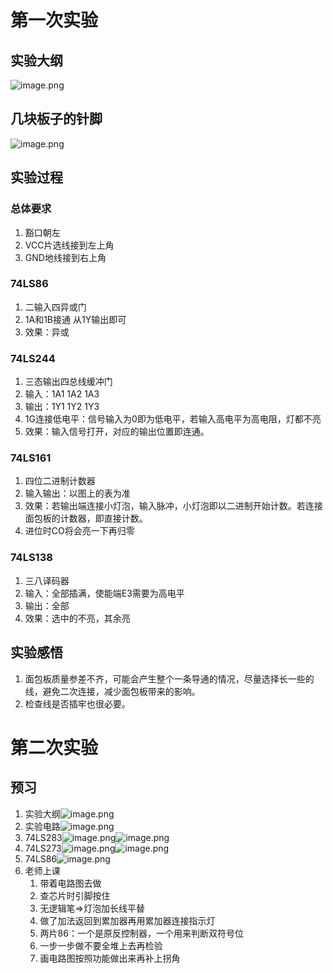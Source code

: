 # 第一次实验
## 实验大纲
![image.png](https://tva1.sinaimg.cn/large/006xYMUYly1h825o0yx03j30l00lnjwp.jpg)
## 几块板子的针脚
![image.png](https://tva1.sinaimg.cn/large/006xYMUYly1h825qt2pmjj30zk0qo79l.jpg)
## 实验过程
### 总体要求
1. 豁口朝左
2. VCC片选线接到左上角
3. GND地线接到右上角
### 74LS86
1. 二输入四异或门
2. 1A和1B接通 从1Y输出即可
3. 效果：异或

### 74LS244
1. 三态输出四总线缓冲门
2. 输入：1A1 1A2 1A3
3. 输出：1Y1 1Y2 1Y3
4. 1G连接低电平：信号输入为0即为低电平，若输入高电平为高电阻，灯都不亮
5. 效果：输入信号打开，对应的输出位置即连通。

### 74LS161
1. 四位二进制计数器
2. 输入输出：以图上的表为准
3. 效果：若输出端连接小灯泡，输入脉冲，小灯泡即以二进制开始计数。若连接面包板的计数器，即直接计数。
4. 进位时CO将会亮一下再归零

### 74LS138
1. 三八译码器
2. 输入：全部插满，使能端E3需要为高电平
3. 输出：全部
4. 效果：选中的不亮，其余亮

## 实验感悟
1. 面包板质量参差不齐，可能会产生整个一条导通的情况，尽量选择长一些的线，避免二次连接，减少面包板带来的影响。
2. 检查线是否插牢也很必要。

# 第二次实验
## 预习
1. 实验大纲![image.png](https://tva1.sinaimg.cn/large/006xYMUYly1h89939gf1wj30jx0reaf3.jpg)
2. 实验电路![image.png](https://tva1.sinaimg.cn/large/006xYMUYly1h899140brpj30ne0hl42z.jpg)
3. 74LS283![image.png](https://tva1.sinaimg.cn/large/006xYMUYly1h8996pa2rlj30jy0c4ab6.jpg)![image.png](https://tva1.sinaimg.cn/large/006xYMUYly1h8997v2g9wj30lg0ksacp.jpg)
4. 74LS273![image.png](https://tva1.sinaimg.cn/large/006xYMUYly1h8999p3borj30j10azaan.jpg)![image.png](https://tva1.sinaimg.cn/large/006xYMUYly1h899b9tmgej30tw0awq6r.jpg)
5. 74LS86![image.png](https://tva1.sinaimg.cn/large/006xYMUYly1h899haxexjj306606174h.jpg)
6. 老师上课
	1. 带着电路图去做
	2. 查芯片时引脚按住
	3. 无逻辑笔=>灯泡加长线平替
	4. 做了加法返回到累加器再用累加器连接指示灯
	5. 两片86：一个是原反控制器，一个用来判断双符号位
	6. 一步一步做不要全堆上去再检验
	7. 画电路图按照功能做出来再补上拐角
<!--stackedit_data:
eyJoaXN0b3J5IjpbLTEyNjEzNDc0MjQsLTE5OTU1NTQ2ODcsMj
U1MjI3NjkxXX0=
-->